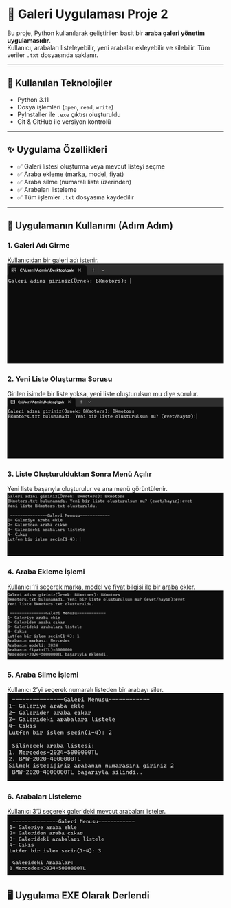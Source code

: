 # 🚗 Galeri Uygulaması Proje 2

Bu proje, Python kullanılarak geliştirilen basit bir **araba galeri yönetim uygulamasıdır**.  
Kullanıcı, arabaları listeleyebilir, yeni arabalar ekleyebilir ve silebilir. Tüm veriler `.txt` dosyasında saklanır.

---

## 🔧 Kullanılan Teknolojiler

- Python 3.11
- Dosya işlemleri (`open`, `read`, `write`)
- PyInstaller ile `.exe` çıktısı oluşturuldu
- Git & GitHub ile versiyon kontrolü

---

## ✨ Uygulama Özellikleri

- ✅ Galeri listesi oluşturma veya mevcut listeyi seçme  
- ✅ Araba ekleme (marka, model, fiyat)  
- ✅ Araba silme (numaralı liste üzerinden)  
- ✅ Arabaları listeleme  
- ✅ Tüm işlemler `.txt` dosyasına kaydedilir  

---
## 🧭 Uygulamanın Kullanımı (Adım Adım)

### 1. Galeri Adı Girme  
Kullanıcıdan bir galeri adı istenir.  
![Galeri adı girme](screenshots/ss1.png)

### 2. Yeni Liste Oluşturma Sorusu  
Girilen isimde bir liste yoksa, yeni liste oluşturulsun mu diye sorulur.  
![Yeni liste oluşturulsun mu](screenshots/ss2.png)

### 3. Liste Oluşturulduktan Sonra Menü Açılır  
Yeni liste başarıyla oluşturulur ve ana menü görüntülenir.  
![Galeri menüsü](screenshots/ss3.png)

### 4. Araba Ekleme İşlemi  
Kullanıcı 1’i seçerek marka, model ve fiyat bilgisi ile bir araba ekler.  
![Araba ekleme](screenshots/ss4.png)

### 5. Araba Silme İşlemi  
Kullanıcı 2’yi seçerek numaralı listeden bir arabayı siler.  
![Araba silme](screenshots/ss5.png)

### 6. Arabaları Listeleme  
Kullanıcı 3’ü seçerek galerideki mevcut arabaları listeler.  
![Arabaları listeleme](screenshots/ss6.png)


## 🖥️ Uygulama EXE Olarak Derlendi 

